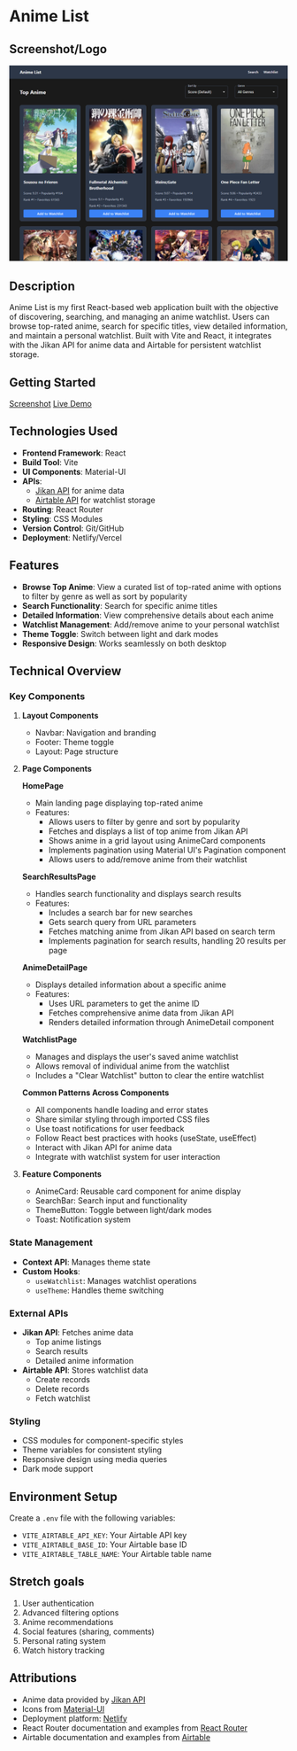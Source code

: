 # Anime List

## Screenshot/Logo

![Anime List App Screenshot](screenshot.png)

## Description

Anime List is my first React-based web application built with the objective of discovering, searching, and managing an anime watchlist. Users can browse top-rated anime, search for specific titles, view detailed information, and maintain a personal watchlist. Built with Vite and React, it integrates with the Jikan API for anime data and Airtable for persistent watchlist storage.

## Getting Started

[Screenshot](./assets/screenshot.png)
[Live Demo](https://anime-list-987.netlify.app/)

## Technologies Used

- **Frontend Framework**: React
- **Build Tool**: Vite
- **UI Components**: Material-UI
- **APIs**:
  - [Jikan API](https://docs.api.jikan.moe/) for anime data
  - [Airtable API](https://airtable.com/api) for watchlist storage
- **Routing**: React Router
- **Styling**: CSS Modules
- **Version Control**: Git/GitHub
- **Deployment**: Netlify/Vercel

## Features

- **Browse Top Anime**: View a curated list of top-rated anime with options to filter by genre as well as sort by popularity
- **Search Functionality**: Search for specific anime titles
- **Detailed Information**: View comprehensive details about each anime
- **Watchlist Management**: Add/remove anime to your personal watchlist
- **Theme Toggle**: Switch between light and dark modes
- **Responsive Design**: Works seamlessly on both desktop

## Technical Overview

### Key Components

1. **Layout Components**

   - Navbar: Navigation and branding
   - Footer: Theme toggle
   - Layout: Page structure

2. **Page Components**

   **HomePage**

   - Main landing page displaying top-rated anime
   - Features:
     - Allows users to filter by genre and sort by popularity
     - Fetches and displays a list of top anime from Jikan API
     - Shows anime in a grid layout using AnimeCard components
     - Implements pagination using Material UI's Pagination component
     - Allows users to add/remove anime from their watchlist

   **SearchResultsPage**

   - Handles search functionality and displays search results
   - Features:
     - Includes a search bar for new searches
     - Gets search query from URL parameters
     - Fetches matching anime from Jikan API based on search term
     - Implements pagination for search results, handling 20 results per page

   **AnimeDetailPage**

   - Displays detailed information about a specific anime
   - Features:
     - Uses URL parameters to get the anime ID
     - Fetches comprehensive anime data from Jikan API
     - Renders detailed information through AnimeDetail component

   **WatchlistPage**

   - Manages and displays the user's saved anime watchlist
   - Allows removal of individual anime from the watchlist
   - Includes a "Clear Watchlist" button to clear the entire watchlist

   **Common Patterns Across Components**

   - All components handle loading and error states
   - Share similar styling through imported CSS files
   - Use toast notifications for user feedback
   - Follow React best practices with hooks (useState, useEffect)
   - Interact with Jikan API for anime data
   - Integrate with watchlist system for user interaction

3. **Feature Components**
   - AnimeCard: Reusable card component for anime display
   - SearchBar: Search input and functionality
   - ThemeButton: Toggle between light/dark modes
   - Toast: Notification system

### State Management

- **Context API**: Manages theme state
- **Custom Hooks**:
  - `useWatchlist`: Manages watchlist operations
  - `useTheme`: Handles theme switching

### External APIs

- **Jikan API**: Fetches anime data
  - Top anime listings
  - Search results
  - Detailed anime information
- **Airtable API**: Stores watchlist data
  - Create records
  - Delete records
  - Fetch watchlist

### Styling

- CSS modules for component-specific styles
- Theme variables for consistent styling
- Responsive design using media queries
- Dark mode support

## Environment Setup

Create a `.env` file with the following variables:

- `VITE_AIRTABLE_API_KEY`: Your Airtable API key
- `VITE_AIRTABLE_BASE_ID`: Your Airtable base ID
- `VITE_AIRTABLE_TABLE_NAME`: Your Airtable table name

## Stretch goals

1. User authentication
2. Advanced filtering options
3. Anime recommendations
4. Social features (sharing, comments)
5. Personal rating system
6. Watch history tracking

## Attributions

- Anime data provided by [Jikan API](https://jikan.moe/)
- Icons from [Material-UI](https://mui.com/)
- Deployment platform: [Netlify](https://www.netlify.com/)
- React Router documentation and examples from [React Router](https://reactrouter.com/)
- Airtable documentation and examples from [Airtable](https://airtable.com/api)
